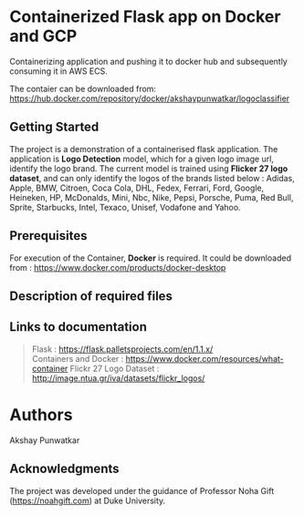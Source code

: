# Containerized Flask app on Docker and GCP 

Containerizing application and pushing it to docker hub and subsequently consuming it in AWS ECS. 

The contaier can be downloaded from: https://hub.docker.com/repository/docker/akshaypunwatkar/logoclassifier

## Getting Started

The project is a demonstration of a containerised flask application. The application is **Logo Detection** model, which for a given logo image url, identify the logo brand. The current model is trained using **Flicker 27 logo dataset**, and can only identify the logos of the brands listed below : 
Adidas, Apple, BMW, Citroen, Coca Cola, DHL, Fedex, Ferrari, Ford, Google, Heineken, HP, McDonalds, Mini, Nbc, Nike, Pepsi, Porsche, Puma, Red Bull, Sprite, Starbucks, Intel, Texaco, Unisef, Vodafone and Yahoo.

## Prerequisites

For execution of the Container, **Docker** is required. 
It could be downloaded from : https://www.docker.com/products/docker-desktop

## Description of required files



## Links to documentation

> Flask :  https://flask.palletsprojects.com/en/1.1.x/    
> Containers and Docker : https://www.docker.com/resources/what-container
> Flickr 27 Logo Dataset : http://image.ntua.gr/iva/datasets/flickr_logos/

# Authors

Akshay Punwatkar

## Acknowledgments

The project was developed under the guidance of Professor Noha Gift (https://noahgift.com) at Duke University. 
